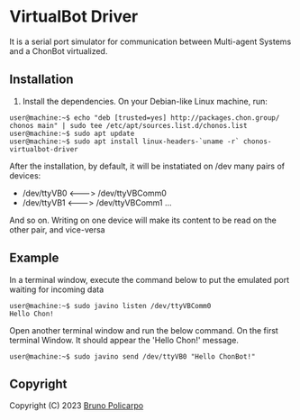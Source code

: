 # VirtualBot Driver
It is a serial port simulator for communication between Multi-agent Systems and a ChonBot virtualized.

## Installation
1) Install the dependencies. On your Debian-like Linux machine, run:

```console
user@machine:~$ echo "deb [trusted=yes] http://packages.chon.group/ chonos main" | sudo tee /etc/apt/sources.list.d/chonos.list
user@machine:~$ sudo apt update
user@machine:~$ sudo apt install linux-headers-`uname -r` chonos-virtualbot-driver
```

After the installation, by default, it will be instatiated on /dev many pairs of devices:

- /dev/ttyVB0 <---> /dev/ttyVBComm0
- /dev/ttyVB1 <---> /dev/ttyVBComm1
...

And so on. Writing on one device will make its content to be read on the other pair, and vice-versa

## Example
In a terminal window, execute the command below to put the emulated port waiting for incoming data

```console
user@machine:~$ sudo javino listen /dev/ttyVBComm0
Hello Chon!
```
Open another terminal window and run the below command. On the first terminal Window. It should appear the 'Hello Chon!' message.

```console
user@machine:~$ sudo javino send /dev/ttyVB0 "Hello ChonBot!"
```

## Copyright
Copyright (C) 2023 [Bruno Policarpo](https://github.com/bptfreitas)